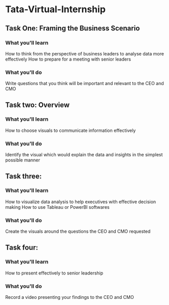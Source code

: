 # Tata-Virtual-Internship

## Task One: Framing the Business Scenario
### What you'll learn
How to think from the perspective of business leaders to analyse data more effectively
How to prepare for a meeting with senior leaders
### What you'll do
Write questions that you think will be important and relevant to the CEO and CMO
## Task two: Overview
### What you'll learn
How to choose visuals to communicate information effectively
### What you'll do
Identify the visual which would explain the data and insights in the simplest possible manner
## Task three:
### What you'll learn
How to visualize data analysis to help executives with effective decision making
How to use Tableau or PowerBI softwares
### What you'll do
Create the visuals around the questions the CEO and CMO requested
## Task four:
### What you'll learn
How to present effectively to senior leadership
### What you'll do
Record a video presenting your findings to the CEO and CMO
